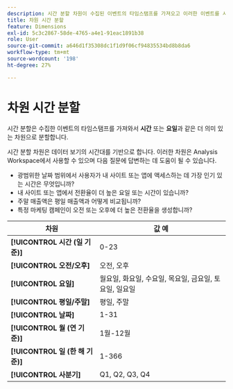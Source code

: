 ```yaml
---
description: 시간 분할 차원이 수집된 이벤트의 타임스탬프를 가져오고 이러한 이벤트를 시간 또는 요일 과 같은 더 의미 있는 차원으로 분류하는 방법에 대해 알아봅니다.
title: 차원 시간 분할
feature: Dimensions
exl-id: 5c3c2867-58de-4765-a4e1-91eac1891b38
role: User
source-git-commit: a646d1f35308dc1f1d9f06cf94835534bd8b8da6
workflow-type: tm+mt
source-wordcount: '198'
ht-degree: 27%

---
```


# 차원 시간 분할

시간 분할은 수집한 이벤트의 타임스탬프를 가져와서 **시간** 또는 **요일**&#x200B;과 같은 더 의미 있는 차원으로 분할합니다.

시간 분할 차원은 데이터 보기의 시간대를 기반으로 합니다. 이러한 차원은 Analysis Workspace에서 사용할 수 있으며 다음 질문에 답변하는 데 도움이 될 수 있습니다.

* 광범위한 날짜 범위에서 사용자가 내 사이트 또는 앱에 액세스하는 데 가장 인기 있는 시간은 무엇입니까?
* 내 사이트 또는 앱에서 전환율이 더 높은 요일 또는 시간이 있습니까?
* 주말 매출액은 평일 매출액과 어떻게 비교됩니까?
* 특정 마케팅 캠페인이 오전 또는 오후에 더 높은 전환율을 생성합니까?

| 차원 | 값 예 |
|--- |--- |
| **[!UICONTROL 시간 (일 기준)]** | 0-23 |
| **[!UICONTROL 오전/오후]** | 오전, 오후 |
| **[!UICONTROL 요일]** | 월요일, 화요일, 수요일, 목요일, 금요일, 토요일, 일요일 |
| **[!UICONTROL 평일/주말]** | 평일, 주말 |
| **[!UICONTROL 날짜]** | 1-31 |
| **[!UICONTROL 월 (연 기준)]** | 1월-12월 |
| **[!UICONTROL 일 (한 해 기준)]** | 1-366 |
| **[!UICONTROL 사분기]** | Q1, Q2, Q3, Q4 |
